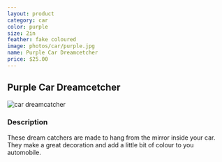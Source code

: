 ```yaml
---
layout: product
category: car
color: purple
size: 2in
feather: fake coloured
image: photos/car/purple.jpg
name: Purple Car Dreamcetcher
price: $25.00
---
```

## Purple Car Dreamcetcher

![ car dreamcatcher ]({{site.baseurl}}/images/photos/car/purple.jpg)

### Description

These dream catchers are made to hang from the mirror inside your car. They make a great decoration and add a little bit of colour to you automobile.
